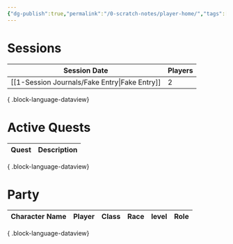 ```yaml
---
{"dg-publish":true,"permalink":"/0-scratch-notes/player-home/","tags":["gardenEntry"]}
---
```


# Sessions
| Session Date                                     | Players |
| ------------------------------------------------ | ------- |
| [[1-Session Journals/Fake Entry\|Fake Entry]] | 2       |

{ .block-language-dataview}

# Active Quests
| Quest | Description |
| ----- | ----------- |

{ .block-language-dataview}

# Party
| Character Name | Player | Class | Race | level | Role |
| -------------- | ------ | ----- | ---- | ----- | ---- |

{ .block-language-dataview}

